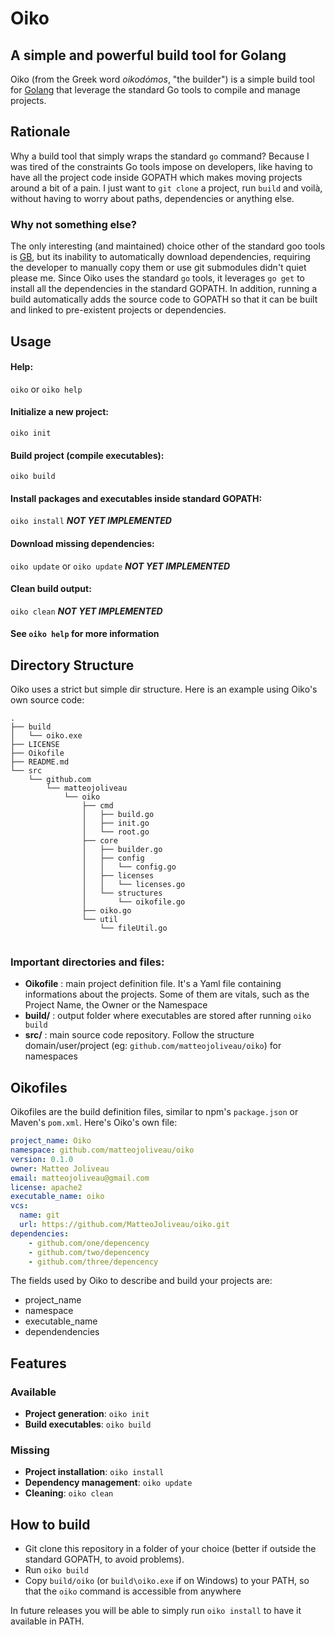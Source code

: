 # Oiko
## A simple and powerful build tool for Golang

Oiko (from the Greek word *oikodómos*, "the builder") is a simple
build tool for [Golang](golang.org) that leverage the standard
Go tools to compile and manage projects.

## Rationale
Why a build tool that simply wraps the standard `go` command?
Because I was tired of the constraints Go tools impose on developers,
like having to have all the project code inside GOPATH which makes
moving projects around a bit of a pain.
I just want to `git clone` a project, run `build` and voilà, without
having to worry about paths, dependencies or anything else.

### Why not something else?
The only interesting (and maintained) choice other of the standard
goo tools is [GB](getgb.io), but its inability to automatically download dependencies,
requiring the developer to manually copy them or use git submodules
didn't quiet please me. Since Oiko uses the standard `go` tools,
it leverages `go get` to install all the dependencies in the standard
GOPATH. In addition, running a build automatically adds the source code to
GOPATH so that it can be built and linked to pre-existent projects or dependencies.

## Usage

#### Help:
`oiko` or `oiko help`

#### Initialize a new project:
`oiko init`

#### Build project (compile executables):
`oiko build`

#### Install packages and executables inside standard GOPATH:
`oiko install` ***NOT YET IMPLEMENTED***

#### Download missing dependencies:
`oiko update` or `oiko update` ***NOT YET IMPLEMENTED***

#### Clean build output:
`oiko clean` ***NOT YET IMPLEMENTED***

#### See `oiko help` for more information


## Directory Structure
Oiko uses a strict but simple dir structure.
Here is an example using Oiko's own source code:
```
.
├── build
│   └── oiko.exe
├── LICENSE
├── Oikofile
├── README.md
└── src
    └── github.com
        └── matteojoliveau
            └── oiko
                ├── cmd
                │   ├── build.go
                │   ├── init.go
                │   └── root.go
                ├── core
                │   ├── builder.go
                │   ├── config
                │   │   └── config.go
                │   ├── licenses
                │   │   └── licenses.go
                │   └── structures
                │       └── oikofile.go
                ├── oiko.go
                └── util
                    └── fileUtil.go


```

### Important directories and files:
 - **Oikofile** : main project definition file. It's a Yaml file containing
 informations about the projects. Some of them are vitals, such as the Project Name, the Owner or the Namespace
 - **build/** : output folder where executables are stored after running `oiko build`
 - **src/** : main source code repository. Follow the structure domain/user/project
 (eg: `github.com/matteojoliveau/oiko`) for namespaces

## Oikofiles
Oikofiles are the build definition files, similar to npm's `package.json`
or Maven's `pom.xml`.
Here's Oiko's own file:
```yaml
project_name: Oiko
namespace: github.com/matteojoliveau/oiko
version: 0.1.0
owner: Matteo Joliveau
email: matteojoliveau@gmail.com
license: apache2
executable_name: oiko
vcs:
  name: git
  url: https://github.com/MatteoJoliveau/oiko.git
dependencies:
    - github.com/one/depencency
    - github.com/two/depencency
    - github.com/three/depencency
```

The fields used by Oiko to describe and build your projects are:
 - project_name
 - namespace
 - executable_name
 - dependendencies

## Features
### Available
 - **Project generation**: `oiko init`
 - **Build executables**: `oiko build`
### Missing
 - **Project installation**: `oiko install`
 - **Dependency management**: `oiko update`
 - **Cleaning**: `oiko clean`

## How to build

- Git clone this repository in a folder of your choice (better if outside
the standard GOPATH, to avoid problems).
- Run `oiko build`
- Copy `build/oiko` (or `build\oiko.exe` if on Windows) to your PATH,
so that the `oiko` command is accessible from anywhere

In future releases you will be able to simply run `oiko install` to have
it available in PATH.
